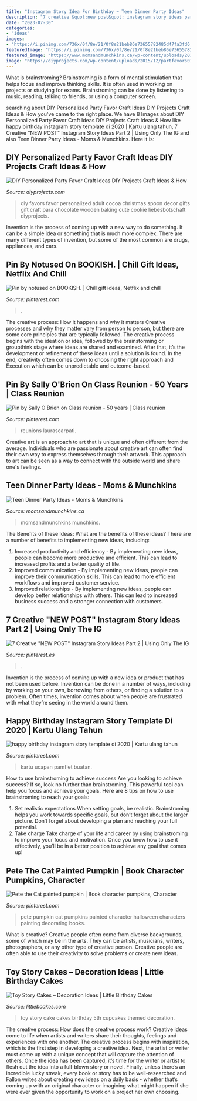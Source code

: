 ```yaml
---
title: "Instagram Story Idea For Birthday ~ Teen Dinner Party Ideas"
description: "7 creative &quot;new post&quot; instagram story ideas part 2"
date: "2023-07-30"
categories:
- "ideas"
images:
- "https://i.pinimg.com/736x/0f/8e/21/0f8e21beb86e73655782485d47fa3fd6.jpg"
featuredImage: "https://i.pinimg.com/736x/0f/8e/21/0f8e21beb86e73655782485d47fa3fd6.jpg"
featured_image: "https://www.momsandmunchkins.ca/wp-content/uploads/2014/11/teen-dinner-party-ideas.jpg"
image: "https://diyprojects.com/wp-content/uploads/2015/12/partfavors07.jpg"
---
```



What is brainstroming?
Brainstroming is a form of mental stimulation that helps focus and improve thinking skills. It is often used in working on projects or studying for exams. Brainstroming can be done by listening to music, reading, talking to friends, or using a computer screen.

	

		
searching about DIY Personalized Party Favor Craft Ideas DIY Projects Craft Ideas &amp; How you've came to the right place. We have 8 Images about DIY Personalized Party Favor Craft Ideas DIY Projects Craft Ideas &amp; How like happy birthday instagram story template di 2020 | Kartu ulang tahun, 7 Creative &quot;NEW POST&quot; Instagram Story Ideas Part 2 | Using Only The IG and also Teen Dinner Party Ideas - Moms &amp; Munchkins. Here it is:
		
    
## DIY Personalized Party Favor Craft Ideas DIY Projects Craft Ideas &amp; How

<img loading=lazy src="https://diyprojects.com/wp-content/uploads/2015/12/partfavors07.jpg" onerror="this.onerror=null;this.src='https://tse3.mm.bing.net/th?id=OIP.WtrdPkr2T3-BXN7TD8KPOwHaLC&amp;pid=15.1';" alt="DIY Personalized Party Favor Craft Ideas DIY Projects Craft Ideas &amp; How">

_Source: diyprojects.com_

>diy favors favor personalized adult cocoa christmas spoon decor gifts gift craft para chocolate wooden baking cute cookie liebesbotschaft diyprojects. 

	

Invention is the process of coming up with a new way to do something. It can be a simple idea or something that is much more complex. There are many different types of invention, but some of the most common are drugs, appliances, and cars.

    
## Pin By Notused On BOOKISH. | Chill Gift Ideas, Netflix And Chill

<img loading=lazy src="https://i.pinimg.com/736x/0f/8e/21/0f8e21beb86e73655782485d47fa3fd6.jpg" onerror="this.onerror=null;this.src='https://tse3.mm.bing.net/th?id=OIP.6vqfDN3siDE6dz-hOUX86gHaJ3&amp;pid=15.1';" alt="Pin by notused on BOOKISH. | Chill gift ideas, Netflix and chill">

_Source: pinterest.com_

>. 

	

The creative process: How it happens and why it matters
Creative processes and why they matter vary from person to person, but there are some core principles that are typically followed. The creative process begins with the ideation or idea, followed by the brainstorming or groupthink stage where ideas are shared and examined. After that, it’s the development or refinement of these ideas until a solution is found. In the end, creativity often comes down to choosing the right approach and Execution which can be unpredictable and outcome-based.

    
## Pin By Sally O&#039;Brien On Class Reunion - 50 Years | Class Reunion

<img loading=lazy src="https://i.pinimg.com/736x/38/96/7d/38967df7ba21cc73bb8341bd15eff847.jpg" onerror="this.onerror=null;this.src='https://tse3.mm.bing.net/th?id=OIP.oIJj_M_ktGu-rYisv9OWMgHaJ6&amp;pid=15.1';" alt="Pin by Sally O&#039;Brien on Class reunion - 50 years | Class reunion">

_Source: pinterest.com_

>reunions laurascarpati. 

	

Creative art is an approach to art that is unique and often different from the average. Individuals who are passionate about creative art can often find their own way to express themselves through their artwork. This approach to art can be seen as a way to connect with the outside world and share one's feelings.

    
## Teen Dinner Party Ideas - Moms &amp; Munchkins

<img loading=lazy src="https://www.momsandmunchkins.ca/wp-content/uploads/2014/11/teen-dinner-party-ideas.jpg" onerror="this.onerror=null;this.src='https://tse3.mm.bing.net/th?id=OIP.WyZd9bcYYMzf6qFPbyPQ6QHaMd&amp;pid=15.1';" alt="Teen Dinner Party Ideas - Moms &amp; Munchkins">

_Source: momsandmunchkins.ca_

>momsandmunchkins munchkins. 

	

The Benefits of these Ideas: What are the benefits of these ideas?
There are a number of benefits to implementing new ideas, including: 
1. Increased productivity and efficiency - By implementing new ideas, people can become more productive and efficient. This can lead to increased profits and a better quality of life. 
2. Improved communication - By implementing new ideas, people can improve their communication skills. This can lead to more efficient workflows and improved customer service. 
3. Improved relationships - By implementing new ideas, people can develop better relationships with others. This can lead to increased business success and a stronger connection with customers.

    
## 7 Creative &quot;NEW POST&quot; Instagram Story Ideas Part 2 | Using Only The IG

<img loading=lazy src="https://i.pinimg.com/736x/ad/07/e2/ad07e2efe8b7bdfd2092bb772c64c2b6.jpg" onerror="this.onerror=null;this.src='https://tse2.mm.bing.net/th?id=OIP.YHc7EKRamqV5gyX5x135KAHaNK&amp;pid=15.1';" alt="7 Creative &quot;NEW POST&quot; Instagram Story Ideas Part 2 | Using Only The IG">

_Source: pinterest.es_

>. 

	

Invention is the process of coming up with a new idea or product that has not been used before. Invention can be done in a number of ways, including by working on your own, borrowing from others, or finding a solution to a problem. Often times, invention comes about when people are frustrated with what they’re seeing in the world around them.

    
## Happy Birthday Instagram Story Template Di 2020 | Kartu Ulang Tahun

<img loading=lazy src="https://i.pinimg.com/736x/4f/ea/d0/4fead012912f9a68e049999743b70ed8.jpg" onerror="this.onerror=null;this.src='https://tse2.mm.bing.net/th?id=OIP.nGs7r48r4bid52p4tKL1kAHaNF&amp;pid=15.1';" alt="happy birthday instagram story template di 2020 | Kartu ulang tahun">

_Source: pinterest.com_

>kartu ucapan pamflet buatan. 

	

How to use brainstroming to achieve success
Are you looking to achieve success? If so, look no further than brainstroming. This powerful tool can help you focus and achieve your goals. Here are 8 tips on how to use brainstroming to reach your goals: 
1. Set realistic expectations 
When setting goals, be realistic. Brainstroming helps you work towards specific goals, but don’t forget about the larger picture. Don’t forget about developing a plan and reaching your full potential. 
2. Take charge 
Take charge of your life and career by using brainstroming to improve your focus and motivation. Once you know how to use it effectively, you’ll be in a better position to achieve any goal that comes up! 

    
## Pete The Cat Painted Pumpkin | Book Character Pumpkins, Character

<img loading=lazy src="https://i.pinimg.com/736x/e7/59/bb/e759bbeb84f26d0951b94ba854f4606b.jpg" onerror="this.onerror=null;this.src='https://tse3.mm.bing.net/th?id=OIP.JIF9hrNB7PpeQVmdQrRRQAHaJ3&amp;pid=15.1';" alt="Pete the Cat painted pumpkin | Book character pumpkins, Character">

_Source: pinterest.com_

>pete pumpkin cat pumpkins painted character halloween characters painting decorating books. 

	

What is creative?
Creative people often come from diverse backgrounds, some of which may be in the arts. They can be artists, musicians, writers, photographers, or any other type of creative person. Creative people are often able to use their creativity to solve problems or create new ideas.

    
## Toy Story Cakes – Decoration Ideas | Little Birthday Cakes

<img loading=lazy src="http://www.littlebcakes.com/wp-content/uploads/2014/02/Toy-Story-Cake-Ideas.jpg" onerror="this.onerror=null;this.src='https://tse3.mm.bing.net/th?id=OIP.SkDbF0H0TF2sYM-v-v5-wAHaLG&amp;pid=15.1';" alt="Toy Story Cakes – Decoration Ideas | Little Birthday Cakes">

_Source: littlebcakes.com_

>toy story cake cakes birthday 5th cupcakes themed decoration. 

	

The creative process: How does the creative process work?
Creative ideas come to life when artists and writers share their thoughts, feelings and experiences with one another. The creative process begins with inspiration, which is the first step in developing a creative idea. Next, the artist or writer must come up with a unique concept that will capture the attention of others. Once the idea has been captured, it’s time for the writer or artist to flesh out the idea into a full-blown story or novel. Finally, unless there’s an incredible lucky streak, every book or story has to be well-researched and Fallon writes about creating new ideas on a daily basis - whether that’s coming up with an original character or imagining what might happen if she were ever given the opportunity to work on a project her own choosing.

